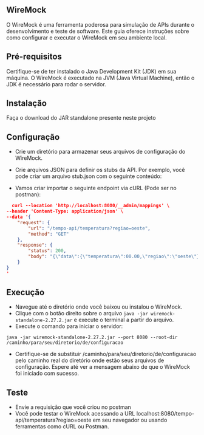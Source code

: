 ## WireMock 
O WireMock é uma ferramenta poderosa para simulação de APIs durante o desenvolvimento e teste de software. Este guia oferece instruções sobre como configurar e executar o WireMock em seu ambiente local.

## Pré-requisitos
Certifique-se de ter instalado o Java Development Kit (JDK) em sua máquina. O WireMock é executado na JVM (Java Virtual Machine), então o JDK é necessário para rodar o servidor.

## Instalação
Faça o download do JAR standalone presente neste projeto

## Configuração
- Crie um diretório para armazenar seus arquivos de configuração do WireMock.
- Crie arquivos JSON para definir os stubs da API. Por exemplo, você pode criar um arquivo stub.json com o seguinte conteúdo:

- Vamos criar importar o seguinte endpoint via cURL (Pode ser no postman):
 
```json
  curl --location 'http://localhost:8080/__admin/mappings' \
--header 'Content-Type: application/json' \
--data '{
    "request": {
        "url": "/tempo-api/temperatura?regiao=oeste",
        "method": "GET"
    },
    "response": {
        "status": 200,
        "body": "{\"data\":{\"temperatura\":00.00,\"regiao\":\"oeste\"}}"
    }
}
'
```
## Execução
- Navegue até o diretório onde você baixou ou instalou o WireMock.
- Clique com o botão direito sobre o arquivo ```java -jar wiremock-standalone-2.27.2.jar``` e execute o terminal a partir do arquivo.
- Execute o comando para iniciar o servidor:

```
java -jar wiremock-standalone-2.27.2.jar --port 8080 --root-dir /caminho/para/seu/diretorio/de/configuracao
```

- Certifique-se de substituir /caminho/para/seu/diretorio/de/configuracao pelo caminho real do diretório onde estão seus arquivos de configuração.
Espere até ver a mensagem abaixo de que o WireMock foi iniciado com sucesso.

## Teste
- Envie a requisição que você criou no postman
- Você pode testar o WireMock acessando a URL localhost:8080/tempo-api/temperatura?regiao=oeste em seu navegador ou usando ferramentas como cURL ou Postman.
